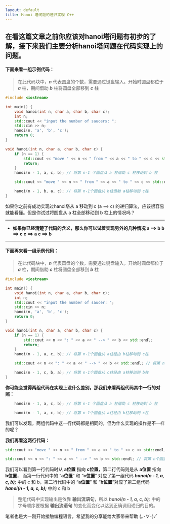 ```yaml
---
layout: default
title: Hanoi 塔问题的递归实现 C++
---
```


**在看这篇文章之前你应该对hanoi塔问题有初步的了解，接下来我们主要分析hanoi塔问题在代码实现上的问题。**
---
#### 下面来看一组示例代码：
>在此代码块中，***n*** 代表圆盘的个数，需要通过键盘输入。开始时圆盘都位于 ***a*** 柱，期间借助 ***b*** 柱将圆盘全部移到 ***c*** 柱

```cpp
#include <iostream>

int main() {
    void hanoi(int n, char a, char b, char c);
    int n;
    std::cout << "input the number of saucers: ";
    std::cin >> n;
    hanoi(n, 'a', 'b', 'c');
    return 0;
}

void hanoi(int n, char a, char b, char c) {
    if (n == 1) {
        std::cout << "move " << n << " from " << a << " to " << c << std::endl;
        return;
    }
    hanoi(n - 1, a, c, b); // 将第 n-1 个圆盘从 a 柱借助 c 柱移动到 b 柱

    std::cout << "move " << n << " from " << a << " to " << c << std::endl; // 将第 n个圆盘从 a柱直接移动到 c柱

    hanoi(n - 1, b, a, c); // 将第 n-1个圆盘从 b柱借助 a柱移动到 c柱
}
```

如果你之前有成功实现过hanoi塔从 a 移动到 c (a ⟹ c) 的递归算法，应该很容易就能看懂。但是你试过将圆盘从 a 柱全部移动到 b 柱上的情况吗？
___
* **如果你已经清楚了代码的含义，那么你可以试着实现另外的几种情况**
**a ⟹ b**
**b ⟹ c**
**c ⟹ a**
**c ⟹ b**
___
#### 下面再来看一组示例代码：
>在此代码块中，***n*** 代表圆盘的个数，需要通过键盘输入。开始时圆盘都位于 ***a*** 柱，期间借助 ***c*** 柱将圆盘全部移到 ***b*** 柱

```cpp
#include <iostream>

int main() {
    void hanoi(int n, char a, char b, char c);
    int n;
    std::cout << "input the number of saucer: ";
    std::cin >> n;
    hanoi(n, 'a', 'b', 'c');
    return 0;
}

void hanoi(int n, char a, char b, char c) {
    if (n == 1) {
        std::cout << n << ": " << a << " --> " << b << std::endl;
        return;
    }
    hanoi(n - 1, a, c, b); // 将第 n-1个圆盘从 a柱经由 b柱移动到 c柱

    std::cout << n << ": " << a << " --> " << b << std::endl; // 将第 n个圆盘直接移动到 b柱

    hanoi(n - 1, c, b, a); // 将第 n-1个圆盘从 c柱经由 a柱移动到 b柱
}
```
**你可能会觉得两组代码在实现上没什么差别，那我们来看两组代码其中一行的对照：**

```cpp
    hanoi(n - 1, a, c, b); // 将第 n-1 个圆盘从 a 柱借助 c 柱移动到 b 柱
```

```cpp
    hanoi(n - 1, a, c, b); // 将第 n-1个圆盘从 a柱经由 b柱移动到 c柱
```
我们可以发现，两组代码中这一行代码都是相同的，但为什么实现的操作是不一样的呢？

**我们再看这两行代码：**
```cpp
std::cout << "move " << n << " from " << a << " to " << c << std::endl; // 将第 n个圆盘从 a柱直接移动到 c柱
```
```cpp
std::cout << n << ": " << a << " --> " << b << std::endl; // 将第 n个圆盘直接移动到 b柱
```

我们可以看到第一行代码时从 **a位置** 指向 **c位置**，第二行代码则是从 **a位置** 指向 **b位置**， 而第一行代码中的 “**a位置**” 和 “**c位置**” 对应了第一组代码 ***hanoi(n - 1, a, c, b);*** 中的 c 和 b，第二行代码中的 “**a位置**” 和 “**b位置**”对应了第二组代码 ***hanoi(n - 1, a, c, b);*** 中的 c 和 b
>整组代码中实现输出是依靠 **输出流语句**，所以 ***hanoi(n - 1, a, c, b);*** 中的字母顺序要根据 **输出流语句** 的变化而变化以达到正确调用递归的目的。

笔者也是大一刚开始接触编程语言，希望我的分享能给大家带来帮助 (｡･∀･)ﾉﾞ
